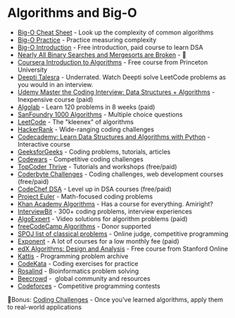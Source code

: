 # Algorithms and Big-O

- [Big-O Cheat Sheet](https://www.bigocheatsheet.com/) - Look up the complexity of common algorithms
- [Big-O Practice](https://www.learnhowtoprogram.com/computer-science/big-o-notation-and-binary-trees/big-o-practice) - Practice measuring complexity
- [Big-O Introduction](https://leetcode.com/explore/interview/card/leetcodes-interview-crash-course-data-structures-and-algorithms/715/introduction/4654/) - Free introduction, paid course to learn DSA
- [Nearly All Binary Searches and Mergesorts are Broken](https://ai.googleblog.com/2006/06/extra-extra-read-all-about-it-nearly.html) - 🤯
- [Coursera Introduction to Algorithms](https://www.coursera.org/learn/introduction-to-algorithms/) - Free course from Princeton University
- [Deepti Talesra](https://www.youtube.com/@DEEPTITALESRA) - Underrated. Watch Deepti solve LeetCode problems as you would in an interview.
- [Udemy Master the Coding Interview: Data Structures + Algorithms](https://www.udemy.com/course/master-the-coding-interview-data-structures-algorithms/) - Inexpensive course (paid)
- [Algolab](https://algolab.so/) - Learn 120 problems in 8 weeks (paid)
- [SanFoundry 1000 Algorithms](https://www.sanfoundry.com/1000-data-structures-algorithms-ii-questions-answers/) - Multiple choice questions
- [LeetCode](https://leetcode.com/) - The "kleenex" of algorithms
- [HackerRank](https://www.hackerrank.com/) - Wide-ranging coding challenges
- [Codecademy: Learn Data Structures and Algorithms with Python](https://www.codecademy.com/learn/learn-data-structures-and-algorithms-with-python) - Interactive course
- [GeeksforGeeks](https://www.geeksforgeeks.org/) - Coding problems, tutorials, articles
- [Codewars](https://www.codewars.com/) - Competitive coding challenges
- [TopCoder Thrive](https://www.topcoder.com/thrive) - Tutorials and workshops (free/paid)
- [Coderbyte Challenges](https://www.coderbyte.com/challenges) - Coding challenges, web development courses (free/paid)
- [CodeChef DSA](https://www.codechef.com/learn/topic/level-up-in-dsa) - Level up in DSA courses (free/paid)
- [Project Euler](https://projecteuler.net/) - Math-focused coding problems
- [Khan Academy Algorithms](https://www.khanacademy.org/computing/computer-science/algorithms) - Has a course for everything. Amiright?
- [InterviewBit](https://www.interviewbit.com/coding-interview-questions/) - 300+ coding problems, interview experiences
- [AlgoExpert](https://www.algoexpert.io/) - Video solutions for algorithm problems (paid)
- [freeCodeCamp Algorithms](https://www.freecodecamp.org/news/tag/algorithms/) - Donor supported
- [SPOJ list of classical problems](https://www.spoj.com/problems/classical/) - Online judge, competitive programming
- [Exponent](https://www.tryexponent.com/courses/data-structures) - A lot of courses for a low monthly fee (paid)
- [edX Algorithms: Design and Analysis](https://www.edx.org/course/algorithms-design-and-analysis) - Free course from Stanford Online
- [Kattis](https://open.kattis.com/) - Programming problem archive
- [CodeKata](http://codekata.com/) - Coding exercises for practice
- [Rosalind](https://rosalind.info/problems/list-view/) - Bioinformatics problem solving
- [Beecrowd](https://www.beecrowd.com.br/) -  global community and resources
- [Codeforces](https://codeforces.com/problemset) - Competitive programming contests

🔹Bonus: [Coding Challenges](https://codingchallenges.fyi/) - Once you've learned algorithms, apply them to real-world applications